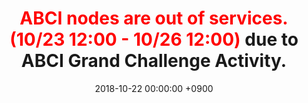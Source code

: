 ﻿---
layout: en/event/post
title:  <span style="color:red">ABCI nodes are out of services. (10/23 12:00 - 10/26 12:00)</span><span style="color:default"> due to ABCI Grand Challenge Activity. </span>
date:   2018-10-22 00:00:00 +0900
showdate: 2018.10.23-26
lang: en
headline: "1"
categories: "EVENT"
img: bg.png
outurl: https://abci.ai/en/about_abci/info.html
---

